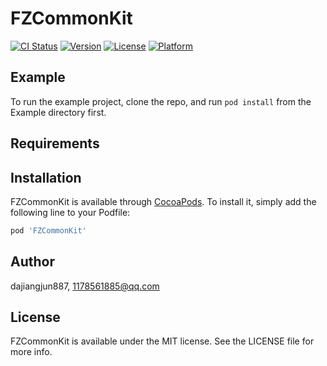 # FZCommonKit

[![CI Status](https://img.shields.io/travis/dajiangjun887/FZCommonKit.svg?style=flat)](https://travis-ci.org/dajiangjun887/FZCommonKit)
[![Version](https://img.shields.io/cocoapods/v/FZCommonKit.svg?style=flat)](https://cocoapods.org/pods/FZCommonKit)
[![License](https://img.shields.io/cocoapods/l/FZCommonKit.svg?style=flat)](https://cocoapods.org/pods/FZCommonKit)
[![Platform](https://img.shields.io/cocoapods/p/FZCommonKit.svg?style=flat)](https://cocoapods.org/pods/FZCommonKit)

## Example

To run the example project, clone the repo, and run `pod install` from the Example directory first.

## Requirements

## Installation

FZCommonKit is available through [CocoaPods](https://cocoapods.org). To install
it, simply add the following line to your Podfile:

```ruby
pod 'FZCommonKit'
```

## Author

dajiangjun887, 1178561885@qq.com

## License

FZCommonKit is available under the MIT license. See the LICENSE file for more info.
